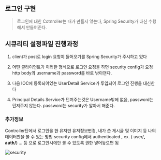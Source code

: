 ## 로그인 구현

>로그인에 대한 Cotnroller는 내가 만들지 않는다, Spring Security가 대신 수행해서 만들어준다.

## 시큐리티 설정파일 진행과정

1. client가 post로 login 요청이 들어오기를 Spring Security가 주시하고 있다

2. 어떤 클라이언트가 이러한 형식으로 로그인 요청을 하면 security config가 요청 http body의 username과 password를 바로 낚아챈다.

3. 다음 IOC에 등록되어있는 UserDetail Service가 투입되어 로그인 진행을 대신한다

4. Principal Details Service가 던져주는것은 Username밖에 없음, password는 던져주지 않는다.
password는 security가 알아서 해준다.



### 추가정보

Controller단에서 로그인을 한 유저만 유저정보변경, 내가 쓴 게시글 및 이미지 등 나의 데이터만을 볼 수 있는 방법
security config에서 authenticated , ex. ( user/**, auth/**) ... 등 으로 로그인시에만 볼 수 있도록 권한 넣어놓으면 됨


![security](https://user-images.githubusercontent.com/99226598/189664808-fba7701c-fa6f-4726-beb3-ce7decd4dbfd.jpg)
